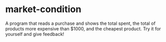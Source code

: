 # market-condition
A program that reads a purchase and shows the total spent, the total of products more expensive than $1000, and the cheapest product.
Try it for yourself and give feedback!
